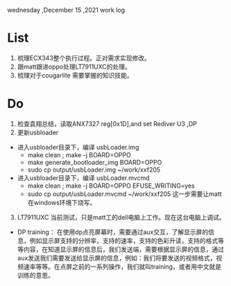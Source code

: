 wednesday ,December 15 ,2021  work log

#  List 
1. 梳理ECX343整个执行过程。正对需求实现修改。
2. 跟matt跟进oppo处理LT7911UXC的处理。
3. 梳理对于cougarlite 需要掌握的知识技能。
# Do
1. 检查袁翔总结，读取ANX7327 reg[0x1D],and set Rediver U3 ,DP
2. 更新usbloader
- 进入usbloader目录下，编译 usbLoader.img 
   - make clean ; make -j BOARD=OPPO
   - make generate_bootloader_img BOARD=OPPO
   - sudo cp output/usbLoader.img ~/work/xxf205
- 进入usbloader目录下，编译 usbLoader.mvcmd 
   - make clean ; make -j BOARD=OPPO EFUSE_WRITING=yes
   - sudo cp output/usbLoader.mvcmd ~/work/xxf205 这一步需要让matt在windows环境下烧写。
  
3. LT7911UXC 当前测试，只是matt工的dell电脑上工作。现在这台电脑上调试。
- DP training： 在使用dp点亮屏幕时，需要通过aux交互，了解显示屏的信息，例如显示屏支持的分辨率，支持的速率，支持的色彩升读，支持的格式等等内容，在知道显示屏的信息后，我们发送端，需要根据显示屏的信息，通过aux发送我们需要发送给显示屏的信息，例如：我们将要发送的视频格式，视频速率等等。在点屏之前的一系列操作，我们就叫training，或者用中文就是训练的意思。






